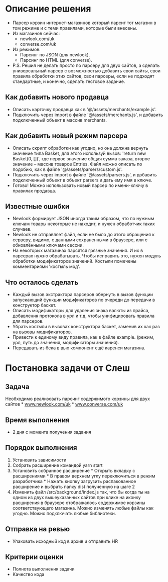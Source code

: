 # Описание решения
  * Парсер корзин интернет-магазинов который парсит тот магазин
    в том режиме и с теми правилами, которые были внесены.
  * Из магазинов сейчас:
      * newlook.com/uk
      * converse.com/uk
  * Из режимов:
      * Парсинг по JSON (для newlook).
      * Парсинг по HTML (для converse).
  * P.S. Решил не делать просто по парсеру для двух сайтов, а сделать
    универсальный парсер с возможностью добавить свои сайты,
    свои правила обработки этих сайтов, свои парсеры,
    если не подходят стандартные, и конечно, сделать тестовое задание.

## Как добавить нового продавца
  * Описать карточку продавца как в '@/assets/merchants/example.js'.
  * Подключить через import в  файле '@/assets/merchants.js',
    и добавить подключенный объект в массив merchants.

## Как добавить новый режим парсера
  * Описать скрипт обработки как угодно, но она должна вернуть
    значение типа Basket, для этого используй вызов:
    'return new Basket(0, [])', где первое значение общая сумма заказа,
    второе значение – массив товаров Entries.
    Файл можно описать по подобию, как в файле '@/assets/parsers/custom.js'.
  * Подключить через import в файле '@/assets/parsers.js',
    и добавить подключенный объект в объект parsers и дать
    ему имя в ключе.
  * Готово! Можно использовать новый парсер по имени-ключу
    в правилах продавца.

## Известные ошибки
  * Newlook формирует JSON иногда таким образом, что по нужным ключам
    товары некоторые не находит, и нужен обработчик таких случаев.
  * Newlook не отправляет файл, если не было до этого обращения к серверу,
    видимо, с данными сохраненными в браузере, или с обновлёнными ключами сессии.
  * На некоторых магазинах парсятся грязные значения. И их в парсерах
    нужно обрабатывать. Чтобы исправить это, нужен модуль обработки
    модификаторов значений. Костыли помечены комментариями 'костыль мод'.

## Что осталось сделать
  * Каждый вызов экстрактора парсеров обернуть в вызов функции запускающий
    функции модификаторов по очереди до передачи в конструктор баскет.
  * Описать модификаторы для удаления знака валюты из прайса, добавления протокола
    в урл и т.д, чтобы унифицировать правила для парсеров.
  * Убрать костыли в вызовах конструктора баскет, заменив их как раз на
    вызовы модификаторов.
  * Привести к единому виду правила, как в файле example.
    (режим, урл, путь до значения, модификаторы значения).
  * Передавать из бека в вью компонент ещё каренси магазина.

# Постановка задачи от Слеш

## Задача
  Необходимо реализовать парсинг содержимого корзины для двух сайтов
    * www.newlook.com/uk
    * www.converse.com/uk

## Время выполнения
  * 2 дня с момента получения задания

## Порядок выполнения
  1. Установить зависимости
  2. Собрать расширение командой yarn start
  3. Установить собранное расширение 
    * Открыть вкладку с расширениями
    * В правом верхнем углу переключиться в режим разработчика
    * Нажать кнопку загрузить распакованное расширение и выбрать папку dist полученную на шаге 2
  4. Изменить файл /src/background/index.js так, что бы когда ты на одном из двух вышеуказанных сайтов
    при клике на иконку расширения в браузере отображалось содержимое корзины соответствующего магазина.
    Можно изменять любые файлы как угодно. Можно подключать любые библиотеки.

## Отправка на ревью
  * Упаковать исходный код в архив и отправить HR

## Критерии оценки
  * Полнота выполнения задачи
  * Качество кода
